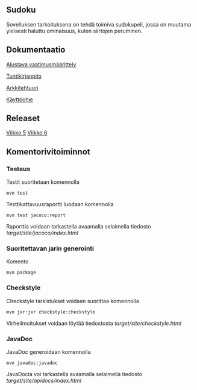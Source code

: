 ## **Sudoku**
Sovelluksen tarkoituksena on tehdä toimiva sudokupeli, jossa on muutama yleisesti haluttu ominaisuus, kuten siirtojen peruminen.

## **Dokumentaatio**
[Alustava vaatimusmäärittely](https://github.com/SamiP7/ot-harjoitustyo/blob/master/dokumentaatio/vaatimusmaarittely.md)

[Tuntikirjanpito](https://github.com/SamiP7/ot-harjoitustyo/blob/master/dokumentaatio/tuntikirjanpito.md)

[Arkkitehtuuri](https://github.com/SamiP7/ot-harjoitustyo/blob/master/dokumentaatio/arkkitehtuuri.md)

[Käyttöohje](https://github.com/SamiP7/ot-harjoitustyo/blob/master/dokumentaatio/kayttoohje.md)

## **Releaset**
[Viikko 5](https://github.com/SamiP7/ot-harjoitustyo/releases/tag/Viikko5)
[Viikko 6](https://github.com/SamiP7/ot-harjoitustyo/releases/tag/Viikko6)

## **Komentorivitoiminnot**

### **Testaus**

Testit suoritetaan komennolla

`mvn test`

Testtikattavuusraportti luodaan komennolla

`mvn test jacoco:report`

Raporttia voidaan tarkastella avaamalla selaimella tiedosto *target/site/jacoco/index.html*

### **Suoritettavan jarin generointi**

Komento

`mvn package`

### **Checkstyle**

Checkstyle tarkistukset voidaan suorittaa komennolla

`mvn jxr:jxr checkstyle:checkstyle`

Virheilmoitukset voidaan löytää tiedostosta *target/site/checkstyle.html*

### **JavaDoc**

JavaDoc generoidaan komennolla

`mvn javadoc:javadoc`

JavaDocia voi tarkastella avaamalla selaimella tiedosto *target/site/apidocs/index.html*
